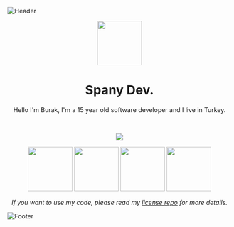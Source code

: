 ![Header](./resources/header.png)
<p align="center">
    <img src="https://media.discordapp.net/attachments/959535131612287026/964708672947257375/logo.png" width="100">
</p>

<h1 align="center">Spany Dev.</h1>
<p align="center">Hello I'm Burak, I'm a 15 year old software developer and I live in Turkey.</p>

<br />

<p align="center">
 <img src="https://github-readme-stats.vercel.app/api?username=daviidkoo4074&hide_title=true&count_private=true&show_icons=true&theme=github_dark&hide_border=true&bg_color=00000000"/>
</p>

<p float="left" align="center">
    <a href="https://www.instagram.com/spanyries/" title="Instagram"><img src="./resources/Instagram.svg" width="100"></a>
    <a href="https://www.youtube.com/c/SpanyRieS" title="YouTube"><img src="./resources/YouTube.svg" width="100"></a>
    <a href="https://discord.com/botlist" title="Discord"><img src="./resources/Discord.svg" width="100"></a>
    <a href="mailto:dursunburak385@gmail.com?subject=Hi!" title="Email me"><img src="./resources/Email.svg" width="100"></a>
</p>

<p align="center"><i>If you want to use my code, please read my <a href="https://github.com/Spany-Dev/License">license repo</a> for more details.</i></p>

![Footer]("https://media.discordapp.net/attachments/959535131612287026/964708672947257375/logo.png")
